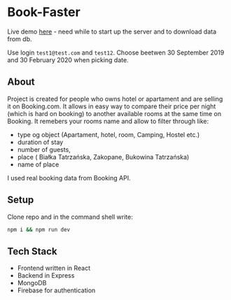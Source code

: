 # Book-Faster

Live demo [here](http://bookfaster.pl/) - need while to start up the server and to download data from db.

Use login `test1@test.com` and `test12`. Choose beetwen 30 September 2019 and 30 February 2020 when picking date. 

## About 

Project is created for people who owns hotel or apartament and are selling it on Booking.com. It allows in easy way to compare their price per night (which is hard on booking) to another available rooms at the same time on Booking. It remebers your rooms name and allow to filter through like:

* type og object (Apartament, hotel, room, Camping, Hostel etc.)
* duration of stay 
* number of guests,
* place ( Białka Tatrzańska, Zakopane, Bukowina Tatrzańska)
* name of place

I used real booking data from Booking API. 

## Setup 

Clone repo and in the command shell write:

```bash
npm i && npm run dev
```

## Tech Stack

* Frontend written in React
* Backend in Express
* MongoDB
* Firebase for authentication
